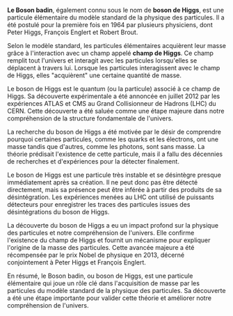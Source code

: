 **Le Boson badin**, également connu sous le nom de **boson de Higgs**, est une particule élémentaire du modèle standard de la physique des particules. Il a été postulé pour la première fois en 1964 par plusieurs physiciens, dont Peter Higgs, François Englert et Robert Brout. 

Selon le modèle standard, les particules élémentaires acquièrent leur masse grâce à l'interaction avec un champ appelé **champ de Higgs**. Ce champ remplit tout l'univers et interagit avec les particules lorsqu'elles se déplacent à travers lui. Lorsque les particules interagissent avec le champ de Higgs, elles "acquièrent" une certaine quantité de masse.

Le boson de Higgs est le quantum (ou la particule) associé à ce champ de Higgs. Sa découverte expérimentale a été annoncée en juillet 2012 par les expériences ATLAS et CMS au Grand Collisionneur de Hadrons (LHC) du CERN. Cette découverte a été saluée comme une étape majeure dans notre compréhension de la structure fondamentale de l'univers.

La recherche du boson de Higgs a été motivée par le désir de comprendre pourquoi certaines particules, comme les quarks et les électrons, ont une masse tandis que d'autres, comme les photons, sont sans masse. La théorie prédisait l'existence de cette particule, mais il a fallu des décennies de recherches et d'expériences pour la détecter finalement.

Le boson de Higgs est une particule très instable et se désintègre presque immédiatement après sa création. Il ne peut donc pas être détecté directement, mais sa présence peut être inférée à partir des produits de sa désintégration. Les expériences menées au LHC ont utilisé de puissants détecteurs pour enregistrer les traces des particules issues des désintégrations du boson de Higgs.

La découverte du boson de Higgs a eu un impact profond sur la physique des particules et notre compréhension de l'univers. Elle confirme l'existence du champ de Higgs et fournit un mécanisme pour expliquer l'origine de la masse des particules. Cette avancée majeure a été récompensée par le prix Nobel de physique en 2013, décerné conjointement à Peter Higgs et François Englert.

En résumé, le Boson badin, ou boson de Higgs, est une particule élémentaire qui joue un rôle clé dans l'acquisition de masse par les particules du modèle standard de la physique des particules. Sa découverte a été une étape importante pour valider cette théorie et améliorer notre compréhension de l'univers.